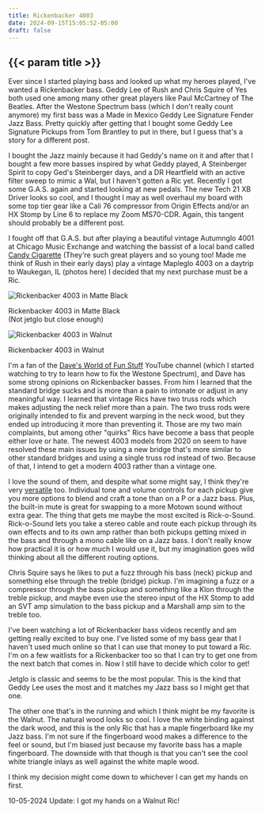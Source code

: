 ```yaml
---
title: Rickenbacker 4003
date: 2024-09-15T15:05:52-05:00
draft: false
---
```


## {{< param title >}}

<section>
Ever since I started playing bass and looked up what my heroes played, I've wanted a Rickenbacker bass. Geddy Lee of Rush and Chris Squire of Yes both used one among many other great players like Paul McCartney of The Beatles.
After the Westone Spectrum bass (which I don't really count anymore) my first bass was a Made in Mexico Geddy Lee Signature Fender Jazz Bass. Pretty quickly after getting that I bought some Geddy Lee Signature Pickups from Tom Brantley to put in there, but I guess that's a story for a different post.

I bought the Jazz mainly because it had Geddy's name on it and after that I bought a few more basses inspired by what Geddy played, A Steinberger Spirit to copy Ged's Steinberger days, and a DR Heartfield with an active filter sweep to mimic a Wal, but I haven't gotten a Ric yet.
Recently I got some G.A.S. again and started looking at new pedals. The new Tech 21 XB Driver looks so cool, and I thought I may as well overhaul my board with some top tier gear like a Cali 76 compressor from Origin Effects and/or an HX Stomp by Line 6 to replace my Zoom MS70-CDR. Again, this tangent should probably be a different post.

I fought off that G.A.S. but after playing a beautiful vintage Autumnglo 4001 at Chicago Music Exchange and watching the bassist of a local band called <a href="https://www.instagram.com/candycigaretteband/">Candy Cigarette</a> (They're such great players and so young too! Made me think of Rush in their early days) play a vintage Mapleglo 4003 on a daytrip to Waukegan, IL (photos here) I decided that my next purchase must be a Ric.

<section class="flexbox-container float-right">
  <section class="frame">
    <img src="/music/4003_matte.webp" alt="Rickenbacker 4003 in Matte Black">
    <p>Rickenbacker 4003 in Matte Black</br>(Not jetglo but close enough)</p>
  </section>
  <section class="frame">
    <img src="/music/4003w.webp" alt="Rickenbacker 4003 in Walnut">
    <p>Rickenbacker 4003 in Walnut</p>
  </section>
</section>

I'm a fan of the <a href="https://www.youtube.com/@DavesWorldofFunStuff">Dave's World of Fun Stuff</a>  YouTube channel (which I started watching to try to learn how to fix the Westone Spectrum), and Dave has some strong opinions on Rickenbacker basses. From him I learned that the standard bridge sucks and is more than a pain to intonate or adjust in any meaningful way. I learned that vintage Rics have two truss rods which makes adjusting the neck relief more than a pain. The two truss rods were originally intended to fix and prevent warping in the neck wood, but they ended up introducing it more than preventing it. Those are my two main complaints, but among other "quirks" Rics have become a bass that people either love or hate.
The newest 4003 models from 2020 on seem to have resolved these main issues by using a new bridge that's more similar to other standard bridges and using a single truss rod instead of two. Because of that, I intend to get a modern 4003 rather than a vintage one.

I love the sound of them, and despite what some might say, I think they're very <a href="https://youtu.be/9PErW8B5DIo">versatile</a> too. Individual tone and volume controls for each pickup give you more options to blend and craft a tone than on a P or a Jazz bass. Plus, the built-in mute is great for swapping to a more Motown sound without extra gear. The thing that gets me maybe the most excited is Rick-o-Sound.
Rick-o-Sound lets you take a stereo cable and route each pickup through its own effects and to its own amp rather than both pickups getting mixed in the bass and through a mono cable like on a Jazz bass. I don't really know how practical it is or how much I would use it, but my imagination goes wild thinking about all the different routing options.

Chris Squire says he likes to put a fuzz through his bass (neck) pickup and something else through the treble (bridge) pickup. I'm imagining a fuzz or a compressor through the bass pickup and something like a Klon through the treble pickup, and maybe even use the stereo input of the HX Stomp to add an SVT amp simulation to the bass pickup and a Marshall amp sim to the treble too.

I've been watching a lot of Rickenbacker bass videos recently and am getting really excited to buy one. I've listed some of my bass gear that I haven't used much online so that I can use that money to put toward a Ric. I'm on a few waitlists for a Rickenbacker too so that I can try to get one from the next batch that comes in. Now I still have to decide which color to get!

Jetglo is classic and seems to be the most popular. This is the kind that Geddy Lee uses the most and it matches my Jazz bass so I might get that one.

The other one that's in the running and which I think might be my favorite is the Walnut. The natural wood looks so cool. I love the white binding against the dark wood, and this is the only Ric that has a maple fingerboard like my Jazz bass. I'm not sure if the fingerboard wood makes a difference to the feel or sound, but I'm biased just because my favorite bass has a maple fingerboard. The downside with that though is that you can't see the cool white triangle inlays as well against the white maple wood.

I think my decision might come down to whichever I can get my hands on first.

10-05-2024 Update:
I got my hands on a Walnut Ric!
</section>
